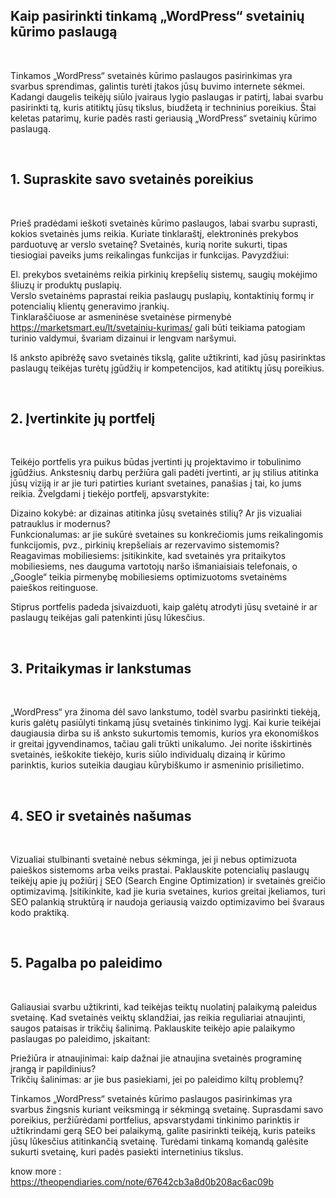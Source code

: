 <p><!-- x-tinymce/html --></p>
<div>
<article class="w-full scroll-mb-[var(--thread-trailing-height,150px)] text-token-text-primary focus-visible:outline-2 focus-visible:outline-offset-[-4px]" dir="auto" data-testid="conversation-turn-49" data-scroll-anchor="true">
<div>
<div>
<div dir="auto" data-message-author-role="assistant" data-message-id="567df149-d86a-474f-8969-3f03fe2d8ea4" data-message-model-slug="gpt-4o-mini">
<h1>Kaip pasirinkti tinkamą &bdquo;WordPress&ldquo; svetainių kūrimo paslaugą</h1>
<p>&nbsp;</p>
<p>Tinkamos &bdquo;WordPress&ldquo; svetainės kūrimo paslaugos pasirinkimas yra svarbus sprendimas, galintis turėti įtakos jūsų buvimo internete sėkmei. Kadangi daugelis teikėjų siūlo įvairaus lygio paslaugas ir patirtį, labai svarbu pasirinkti tą, kuris atitiktų jūsų tikslus, biudžetą ir techninius poreikius. &Scaron;tai keletas patarimų, kurie padės rasti geriausią &bdquo;WordPress&ldquo; svetainių kūrimo paslaugą.</p>
<p>&nbsp;</p>
<h2>1. Supraskite savo svetainės poreikius</h2>
<p>&nbsp;</p>
<p>Prie&scaron; pradėdami ie&scaron;koti svetainės kūrimo paslaugos, labai svarbu suprasti, kokios svetainės jums reikia. Kuriate tinklara&scaron;tį, elektroninės prekybos parduotuvę ar verslo svetainę? Svetainės, kurią norite sukurti, tipas tiesiogiai paveiks jums reikalingas funkcijas ir funkcijas. Pavyzdžiui:</p>
<p>El. prekybos svetainėms reikia pirkinių krep&scaron;elių sistemų, saugių mokėjimo &scaron;liuzų ir produktų puslapių.<br />Verslo svetainėms paprastai reikia paslaugų puslapių, kontaktinių formų ir potencialių klientų generavimo įrankių.<br />Tinklara&scaron;čiuose ar asmeninėse svetainėse pirmenybė <a href="https://marketsmart.eu/lt/svetainiu-kurimas/">https://marketsmart.eu/lt/svetainiu-kurimas/</a> gali būti teikiama patogiam turinio valdymui, &scaron;variam dizainui ir lengvam nar&scaron;ymui.</p>
<p>I&scaron; anksto apibrėžę savo svetainės tikslą, galite užtikrinti, kad jūsų pasirinktas paslaugų teikėjas turėtų įgūdžių ir kompetencijos, kad atitiktų jūsų poreikius.</p>
<p>&nbsp;</p>
<h2>2. Įvertinkite jų portfelį</h2>
<p>&nbsp;</p>
<p>Teikėjo portfelis yra puikus būdas įvertinti jų projektavimo ir tobulinimo įgūdžius. Ankstesnių darbų peržiūra gali padėti įvertinti, ar jų stilius atitinka jūsų viziją ir ar jie turi patirties kuriant svetaines, pana&scaron;ias į tai, ko jums reikia. Žvelgdami į tiekėjo portfelį, apsvarstykite:</p>
<p>Dizaino kokybė: ar dizainas atitinka jūsų svetainės stilių? Ar jis vizualiai patrauklus ir modernus?<br />Funkcionalumas: ar jie sukūrė svetaines su konkrečiomis jums reikalingomis funkcijomis, pvz., pirkinių krep&scaron;eliais ar rezervavimo sistemomis?<br />Reagavimas mobiliesiems: įsitikinkite, kad svetainės yra pritaikytos mobiliesiems, nes dauguma vartotojų nar&scaron;o i&scaron;maniaisiais telefonais, o &bdquo;Google&ldquo; teikia pirmenybę mobiliesiems optimizuotoms svetainėms paie&scaron;kos reitinguose.</p>
<p>Stiprus portfelis padeda įsivaizduoti, kaip galėtų atrodyti jūsų svetainė ir ar paslaugų teikėjas gali patenkinti jūsų lūkesčius.</p>
<p>&nbsp;</p>
<h2>3. Pritaikymas ir lankstumas</h2>
<p>&nbsp;</p>
<p>&bdquo;WordPress&ldquo; yra žinoma dėl savo lankstumo, todėl svarbu pasirinkti tiekėją, kuris galėtų pasiūlyti tinkamą jūsų svetainės tinkinimo lygį. Kai kurie teikėjai daugiausia dirba su i&scaron; anksto sukurtomis temomis, kurios yra ekonomi&scaron;kos ir greitai įgyvendinamos, tačiau gali trūkti unikalumo. Jei norite i&scaron;skirtinės svetainės, ie&scaron;kokite tiekėjo, kuris siūlo individualų dizainą ir kūrimo parinktis, kurios suteikia daugiau kūrybi&scaron;kumo ir asmeninio prisilietimo.</p>
<p>&nbsp;</p>
<h2>4. SEO ir svetainės na&scaron;umas</h2>
<p>&nbsp;</p>
<p>Vizualiai stulbinanti svetainė nebus sėkminga, jei ji nebus optimizuota paie&scaron;kos sistemoms arba veiks prastai. Paklauskite potencialių paslaugų teikėjų apie jų požiūrį į SEO (Search Engine Optimization) ir svetainės greičio optimizavimą. Įsitikinkite, kad jie kuria svetaines, kurios greitai įkeliamos, turi SEO palankią struktūrą ir naudoja geriausią vaizdo optimizavimo bei &scaron;varaus kodo praktiką.</p>
<p>&nbsp;</p>
<h2>5. Pagalba po paleidimo</h2>
<p>&nbsp;</p>
<p>Galiausiai svarbu užtikrinti, kad teikėjas teiktų nuolatinį palaikymą paleidus svetainę. Kad svetainės veiktų sklandžiai, jas reikia reguliariai atnaujinti, saugos pataisas ir trikčių &scaron;alinimą. Paklauskite teikėjo apie palaikymo paslaugas po paleidimo, įskaitant:</p>
<p>Priežiūra ir atnaujinimai: kaip dažnai jie atnaujina svetainės programinę įrangą ir papildinius?<br />Trikčių &scaron;alinimas: ar jie bus pasiekiami, jei po paleidimo kiltų problemų?</p>
<p>Tinkamos &bdquo;WordPress&ldquo; svetainės kūrimo paslaugos pasirinkimas yra svarbus žingsnis kuriant veiksmingą ir sėkmingą svetainę. Suprasdami savo poreikius, peržiūrėdami portfelius, apsvarstydami tinkinimo parinktis ir užtikrindami gerą SEO bei palaikymą, galite pasirinkti teikėją, kuris pateiks jūsų lūkesčius atitinkančią svetainę. Turėdami tinkamą komandą galėsite sukurti svetainę, kuri padės pasiekti internetinius tikslus.</p>
<p>know more : <a href="https://theopendiaries.com/note/67642cb3a8d0b208ac6ac09b">https://theopendiaries.com/note/67642cb3a8d0b208ac6ac09b</a>&nbsp;</p>
</div>
</div>
</div>
</article>
</div>
